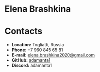 # Elena Brashkina
# Contacts
* **Location:** Togliatti, Russia
* **Phone:** +7 960 845 65 81
* **E-mail:** elena.brashkina2020@gmail.com
* **GitHub:** [adamanta1](https://github.com/Adamanta1)
* **Discord:** adamanta1

